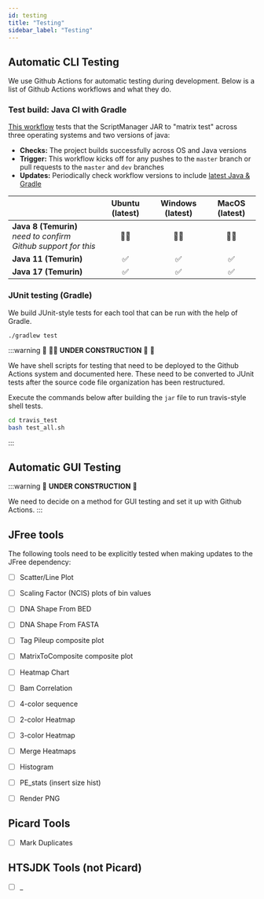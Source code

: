 ```yaml
---
id: testing
title: "Testing"
sidebar_label: "Testing"
---
```


## Automatic CLI Testing

We use Github Actions for automatic testing during development. Below is a list of Github Actions workflows and what they do.

### Test build: Java CI with Gradle
[This workflow][java-ci-workflow] tests that the ScriptManager JAR to "matrix test" across three operating systems and two versions of java:
- **Checks:** The project builds successfully across OS and Java versions
- **Trigger:** This workflow kicks off for any pushes to the `master` branch or pull requests to the `master` and `dev` branches
- **Updates:** Periodically check workflow versions to include [latest Java & Gradle][java-gradle-versioning]

|  | Ubuntu (latest) | Windows (latest) | MacOS (latest) |
| - |:--:|:--:|:--:|
| **Java 8 (Temurin)**<br/>_need to confirm Github support for this_ |  👷‍♀️  |  👷‍♀️  | 👷‍♀️ |
| **Java 11 (Temurin)** |  ✅  |  ✅  | ✅ |
| **Java 17 (Temurin)** |  ✅  |  ✅  | ✅ |

### JUnit testing (Gradle)
We build JUnit-style tests for each tool that can be run with the help of Gradle.

```
./gradlew test
```


:::warning
🚧 👷‍♀️ **UNDER CONSTRUCTION** 👷‍ 🚧

We have shell scripts for testing that need to be deployed to the Github Actions system and documented here. These need to be converted to JUnit tests after the source code file organization has been restructured.

Execute the commands below after building the `jar` file to run travis-style shell tests.
<!---Clean-up test file, write test script, and add to repo-->
<!---Add doc for executing during setup-->
<!---Check java version-->

```bash
cd travis_test
bash test_all.sh
```
:::


## Automatic GUI Testing

:::warning
🚧 **UNDER CONSTRUCTION** 🚧

We need to decide on a method for GUI testing and set it up with Github Actions.
:::

## JFree tools

The following tools need to be explicitly tested when making updates to the JFree dependency:
- [ ] Scatter/Line Plot
- [ ] Scaling Factor (NCIS) plots of bin values
- [ ] DNA Shape From BED
- [ ] DNA Shape From FASTA
- [ ] Tag Pileup composite plot
- [ ] MatrixToComposite composite plot
- [ ] Heatmap Chart
- [ ] Bam Correlation
- [ ] 4-color sequence
- [ ] 2-color Heatmap
- [ ] 3-color Heatmap
- [ ] Merge Heatmaps
- [ ] Histogram
- [ ] PE_stats (insert size hist)
- [ ] Render PNG


## Picard Tools
- [ ] Mark Duplicates



## HTSJDK Tools (not Picard)

- [ ] _

[java-ci-workflow]:https://github.com/CEGRcode/scriptmanager/actions/workflows/gradle.yml
[java-gradle-versioning]:/docs/Guides/Contributing/developer-guidelines#compilebuild
